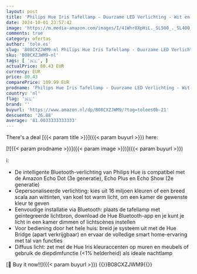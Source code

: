 ```yaml
---
layout: post
title: 'Philips Hue Iris Tafellamp - Duurzame LED Verlichting - Wit en Gekleurd Licht - Wit - Dimbaar - Verbind met Hue Bluetooth of Bridge - Werkt met Alexa en Google Home'
date: 2024-10-01 23:57:42
image: 'https://m.media-amazon.com/images/I/41Whr8XpHiL._SL500_._SL400_.jpg'
comments: true
category: ofertas
author: 'tole.es'
slug: 'B08CXZJWM9-nl Philips Hue Iris Tafellamp - Duurzame LED Verlichting -...'
sku: 'B08CXZJWM9-nl'
tags: [ '🇳🇱', ]
actualPrice: 80.43 EUR
currency: EUR
price: 80.43
comparePrice: 109.99 EUR
prodname: 'Philips Hue Iris Tafellamp - Duurzame LED Verlichting - Wit en Gekleurd Licht - Wit - Dimbaar - Verbind met Hue Bluetooth of Bridge - Werkt met Alexa en Google Home'
country: 'nl'
flag: '🇳🇱'
brand: ''
buyurl: 'https://www.amazon.nl/dp/B08CXZJWM9/?tag=tolees0b-21'
descuento: '26.88'
average: '81.0033333333333'
---
```


There's a deal [{{< param title >}}]({{< param buyurl >}})  here:

[![{{< param prodname >}}]({{< param image >}})]({{< param buyurl >}})

ℹ️:

- De intelligente Bluetooth-verlichting van Philips Hue is compatibel met de Amazon Echo Dot (3e generatie), Echo Plus en Echo Show (2e generatie)
- Gepersonaliseerde verlichting: kies uit 16 miljoen kleuren of een breed scala aan wittinten, van koel tot warm licht, om een ​​kamer de gewenste kleur te geven
- Eenvoudige installatie via Bluetooth: plaats de tafellamp met geïntegreerde lichtbron, download de Hue Bluetooth-app en je kunt je licht in een kamer dimmen of lichtscènes instellen
- Voor bediening door het hele huis: breid je systeem uit met de Hue Bridge (apart verkrijgbaar) en ervaar de volledige smart home-ervaring met tal van functies
- Diffuus licht: zet met de Hue Iris kleuraccenten op muren en meubels of gebruik de diepdimfunctie (<1% helderheid) als ideale nachtlamp

[🛒 Buy it now!!]({{< param buyurl >}})
{{<world>}}B08CXZJWM9{{</world>}}
